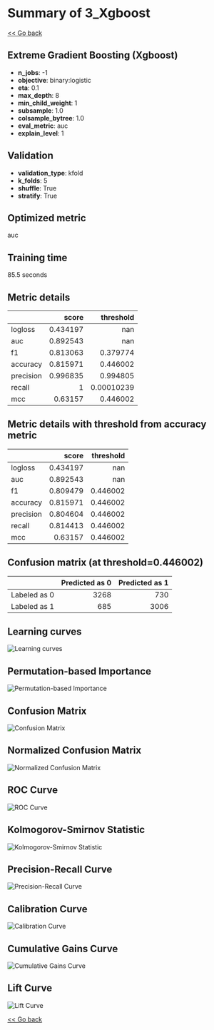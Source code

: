 # Summary of 3_Xgboost

[<< Go back](../README.md)


## Extreme Gradient Boosting (Xgboost)
- **n_jobs**: -1
- **objective**: binary:logistic
- **eta**: 0.1
- **max_depth**: 8
- **min_child_weight**: 1
- **subsample**: 1.0
- **colsample_bytree**: 1.0
- **eval_metric**: auc
- **explain_level**: 1

## Validation
 - **validation_type**: kfold
 - **k_folds**: 5
 - **shuffle**: True
 - **stratify**: True

## Optimized metric
auc

## Training time

85.5 seconds

## Metric details
|           |    score |    threshold |
|:----------|---------:|-------------:|
| logloss   | 0.434197 | nan          |
| auc       | 0.892543 | nan          |
| f1        | 0.813063 |   0.379774   |
| accuracy  | 0.815971 |   0.446002   |
| precision | 0.996835 |   0.994805   |
| recall    | 1        |   0.00010239 |
| mcc       | 0.63157  |   0.446002   |


## Metric details with threshold from accuracy metric
|           |    score |   threshold |
|:----------|---------:|------------:|
| logloss   | 0.434197 |  nan        |
| auc       | 0.892543 |  nan        |
| f1        | 0.809479 |    0.446002 |
| accuracy  | 0.815971 |    0.446002 |
| precision | 0.804604 |    0.446002 |
| recall    | 0.814413 |    0.446002 |
| mcc       | 0.63157  |    0.446002 |


## Confusion matrix (at threshold=0.446002)
|              |   Predicted as 0 |   Predicted as 1 |
|:-------------|-----------------:|-----------------:|
| Labeled as 0 |             3268 |              730 |
| Labeled as 1 |              685 |             3006 |

## Learning curves
![Learning curves](learning_curves.png)

## Permutation-based Importance
![Permutation-based Importance](permutation_importance.png)
## Confusion Matrix

![Confusion Matrix](confusion_matrix.png)


## Normalized Confusion Matrix

![Normalized Confusion Matrix](confusion_matrix_normalized.png)


## ROC Curve

![ROC Curve](roc_curve.png)


## Kolmogorov-Smirnov Statistic

![Kolmogorov-Smirnov Statistic](ks_statistic.png)


## Precision-Recall Curve

![Precision-Recall Curve](precision_recall_curve.png)


## Calibration Curve

![Calibration Curve](calibration_curve_curve.png)


## Cumulative Gains Curve

![Cumulative Gains Curve](cumulative_gains_curve.png)


## Lift Curve

![Lift Curve](lift_curve.png)



[<< Go back](../README.md)
